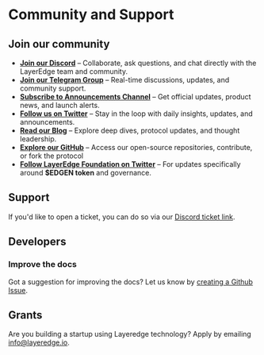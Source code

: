# Community and Support

## Join our community

- **[Join our Discord](https://discord.com/invite/layeredge)** – Collaborate, ask questions, and chat directly with the LayerEdge team and community.
- **[Join our Telegram Group](https://t.me/layeredge)** – Real-time discussions, updates, and community support.
- **[Subscribe to Announcements Channel](https://t.me/layeredgeannouncements)** – Get official updates, product news, and launch alerts.
- **[Follow us on Twitter](https://x.com/layeredge)** – Stay in the loop with daily insights, updates, and announcements.
- **[Read our Blog](https://blog.layeredge.io)** – Explore deep dives, protocol updates, and thought leadership.
- **[Explore our GitHub](https://github.com/orgs/Layer-Edge/repositories)** – Access our open-source repositories, contribute, or fork the protocol
- **[Follow LayerEdge Foundation on Twitter](https://x.com/layeredgefndn)** – For updates specifically around **$EDGEN token** and governance.

## Support

If you'd like to open a ticket, you can do so via our [Discord ticket link](https://discord.com/invite/layeredge).

## Developers

### Improve the docs

Got a suggestion for improving the docs? Let us know by [creating a Github Issue](https://github.com/Layer-Edge/docs/issues).

## Grants

Are you building a startup using Layeredge technology? Apply by emailing [info@layeredge.io](mailto:info@layeredge.io).
